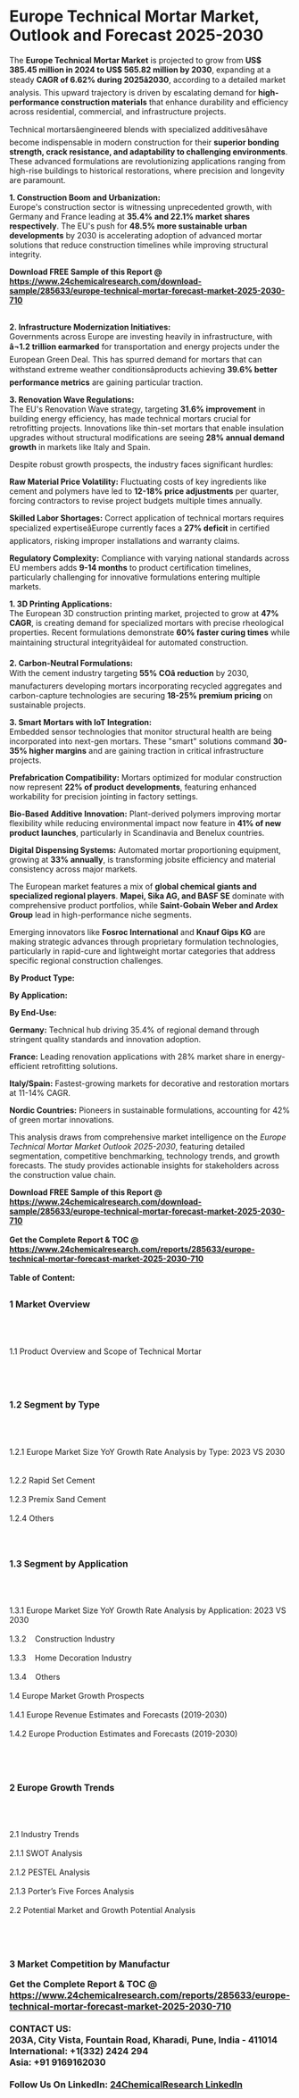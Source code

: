 <h1>Europe Technical Mortar Market, Outlook and Forecast 2025-2030</h1><p>The <strong>Europe Technical Mortar Market</strong> is projected to grow from <strong>US$ 385.45 million in 2024 to US$ 565.82 million by 2030</strong>, expanding at a steady <strong>CAGR of 6.62% during 2025â2030</strong>, according to a detailed market analysis. This upward trajectory is driven by escalating demand for <strong>high-performance construction materials</strong> that enhance durability and efficiency across residential, commercial, and infrastructure projects.</p><p>Technical mortarsâengineered blends with specialized additivesâhave become indispensable in modern construction for their <strong>superior bonding strength, crack resistance, and adaptability to challenging environments</strong>. These advanced formulations are revolutionizing applications ranging from high-rise buildings to historical restorations, where precision and longevity are paramount.</p><p><strong>1. Construction Boom and Urbanization:</strong><br>
Europe's construction sector is witnessing unprecedented growth, with Germany and France leading at <strong>35.4% and 22.1% market shares respectively</strong>. The EU's push for <strong>48.5% more sustainable urban developments</strong> by 2030 is accelerating adoption of advanced mortar solutions that reduce construction timelines while improving structural integrity.</p><div><b>Download FREE Sample of this Report @ 
            <a href="https://www.24chemicalresearch.com/download-sample/285633/europe-technical-mortar-forecast-market-2025-2030-710">
            https://www.24chemicalresearch.com/download-sample/285633/europe-technical-mortar-forecast-market-2025-2030-710</a></b></div><br><p><strong>2. Infrastructure Modernization Initiatives:</strong><br>
Governments across Europe are investing heavily in infrastructure, with <strong>â¬1.2 trillion earmarked</strong> for transportation and energy projects under the European Green Deal. This has spurred demand for mortars that can withstand extreme weather conditionsâproducts achieving <strong>39.6% better performance metrics</strong> are gaining particular traction.</p><p><strong>3. Renovation Wave Regulations:</strong><br>
The EU's Renovation Wave strategy, targeting <strong>31.6% improvement</strong> in building energy efficiency, has made technical mortars crucial for retrofitting projects. Innovations like thin-set mortars that enable insulation upgrades without structural modifications are seeing <strong>28% annual demand growth</strong> in markets like Italy and Spain.</p><p>Despite robust growth prospects, the industry faces significant hurdles:</p><p><strong>Raw Material Price Volatility:</strong> Fluctuating costs of key ingredients like cement and polymers have led to <strong>12-18% price adjustments</strong> per quarter, forcing contractors to revise project budgets multiple times annually.</p><p><strong>Skilled Labor Shortages:</strong> Correct application of technical mortars requires specialized expertiseâEurope currently faces a <strong>27% deficit</strong> in certified applicators, risking improper installations and warranty claims.</p><p><strong>Regulatory Complexity:</strong> Compliance with varying national standards across EU members adds <strong>9-14 months</strong> to product certification timelines, particularly challenging for innovative formulations entering multiple markets.</p><p><strong>1. 3D Printing Applications:</strong><br>
The European 3D construction printing market, projected to grow at <strong>47% CAGR</strong>, is creating demand for specialized mortars with precise rheological properties. Recent formulations demonstrate <strong>60% faster curing times</strong> while maintaining structural integrityâideal for automated construction.</p><p><strong>2. Carbon-Neutral Formulations:</strong><br>
With the cement industry targeting <strong>55% COâ reduction</strong> by 2030, manufacturers developing mortars incorporating recycled aggregates and carbon-capture technologies are securing <strong>18-25% premium pricing</strong> on sustainable projects.</p><p><strong>3. Smart Mortars with IoT Integration:</strong><br>
Embedded sensor technologies that monitor structural health are being incorporated into next-gen mortars. These "smart" solutions command <strong>30-35% higher margins</strong> and are gaining traction in critical infrastructure projects.</p><p><strong>Prefabrication Compatibility:</strong> Mortars optimized for modular construction now represent <strong>22% of product developments</strong>, featuring enhanced workability for precision jointing in factory settings.</p><p><strong>Bio-Based Additive Innovation:</strong> Plant-derived polymers improving mortar flexibility while reducing environmental impact now feature in <strong>41% of new product launches</strong>, particularly in Scandinavia and Benelux countries.</p><p><strong>Digital Dispensing Systems:</strong> Automated mortar proportioning equipment, growing at <strong>33% annually</strong>, is transforming jobsite efficiency and material consistency across major markets.</p><p>The European market features a mix of <strong>global chemical giants and specialized regional players</strong>. <strong>Mapei, Sika AG, and BASF SE</strong> dominate with comprehensive product portfolios, while <strong>Saint-Gobain Weber and Ardex Group</strong> lead in high-performance niche segments.</p><p>Emerging innovators like <strong>Fosroc International</strong> and <strong>Knauf Gips KG</strong> are making strategic advances through proprietary formulation technologies, particularly in rapid-cure and lightweight mortar categories that address specific regional construction challenges.</p><p><strong>By Product Type:</strong></p><p><strong>By Application:</strong></p><p><strong>By End-Use:</strong></p><p><strong>Germany:</strong> Technical hub driving 35.4% of regional demand through stringent quality standards and innovation adoption.</p><p><strong>France:</strong> Leading renovation applications with 28% market share in energy-efficient retrofitting solutions.</p><p><strong>Italy/Spain:</strong> Fastest-growing markets for decorative and restoration mortars at 11-14% CAGR.</p><p><strong>Nordic Countries:</strong> Pioneers in sustainable formulations, accounting for 42% of green mortar innovations.</p><p>This analysis draws from comprehensive market intelligence on the <em>Europe Technical Mortar Market Outlook 2025-2030</em>, featuring detailed segmentation, competitive benchmarking, technology trends, and growth forecasts. The study provides actionable insights for stakeholders across the construction value chain.</p><div><b>Download FREE Sample of this Report @ 
            <a href="https://www.24chemicalresearch.com/download-sample/285633/europe-technical-mortar-forecast-market-2025-2030-710">
            https://www.24chemicalresearch.com/download-sample/285633/europe-technical-mortar-forecast-market-2025-2030-710</a></b></div><br><div><b>Get the Complete Report & TOC @ 
            <a href="https://www.24chemicalresearch.com/reports/285633/europe-technical-mortar-forecast-market-2025-2030-710">
            https://www.24chemicalresearch.com/reports/285633/europe-technical-mortar-forecast-market-2025-2030-710</a></b></div><br>
            <b>Table of Content:</b><p><h2><span style="font-size:16px"><strong>1 Market Overview&nbsp;&nbsp; &nbsp;</strong></span></h2><br />
<br />
<p>1.1 Product Overview and Scope of Technical Mortar&nbsp;</p><br />
<br />
<h2><strong><span style="font-size:16px">1.2 Segment by Type&nbsp;&nbsp; &nbsp;</span></strong></h2><br />
<br />
<p>1.2.1 Europe Market Size YoY Growth Rate Analysis by Type: 2023 VS 2030&nbsp;&nbsp; &nbsp;<br /><br />
1.2.2 Rapid Set Cement&nbsp;&nbsp; &nbsp;<br /><br />
1.2.3 Premix Sand Cement<br /><br />
1.2.4 Others<br /><br />
<br />
<h2><span style="font-size:16px"><strong>1.3 Segment by Application&nbsp;&nbsp;</strong></span></h2><br />
<br />
<p>1.3.1 Europe Market Size YoY Growth Rate Analysis by Application: 2023 VS 2030&nbsp;&nbsp; &nbsp;<br /><br />
1.3.2&nbsp;&nbsp; &nbsp;Construction Industry<br /><br />
1.3.3&nbsp;&nbsp; &nbsp;Home Decoration Industry<br /><br />
1.3.4&nbsp;&nbsp; &nbsp;Others<br /><br />
1.4 Europe Market Growth Prospects&nbsp;&nbsp; &nbsp;<br /><br />
1.4.1 Europe Revenue Estimates and Forecasts (2019-2030)&nbsp;&nbsp; &nbsp;<br /><br />
1.4.2 Europe Production Estimates and Forecasts (2019-2030)&nbsp;&nbsp;</p><br />
<br />
<h2><span style="font-size:16px"><strong>2 Europe Growth Trends&nbsp;&nbsp; &nbsp;</strong></span></h2><br />
<br />
<p>2.1 Industry Trends&nbsp;&nbsp; &nbsp;<br /><br />
2.1.1 SWOT Analysis&nbsp;&nbsp; &nbsp;<br /><br />
2.1.2 PESTEL Analysis&nbsp;&nbsp; &nbsp;<br /><br />
2.1.3 Porter&rsquo;s Five Forces Analysis&nbsp;&nbsp; &nbsp;<br /><br />
2.2 Potential Market and Growth Potential Analysis&nbsp;&nbsp; &nbsp;</p><br />
<br />
<h2><span style="font-size:16px"><strong>3 Market Competition by Manufactur</p><div><b>Get the Complete Report & TOC @ 
            <a href="https://www.24chemicalresearch.com/reports/285633/europe-technical-mortar-forecast-market-2025-2030-710">
            https://www.24chemicalresearch.com/reports/285633/europe-technical-mortar-forecast-market-2025-2030-710</a></b></div><br><b>CONTACT US:</b><br>
            203A, City Vista, Fountain Road, Kharadi, Pune, India - 411014<br>
            International: +1(332) 2424 294<br>
            Asia: +91 9169162030 <br><br>
            Follow Us On LinkedIn: <a href="https://www.linkedin.com/company/24chemicalresearch/">24ChemicalResearch LinkedIn</a>